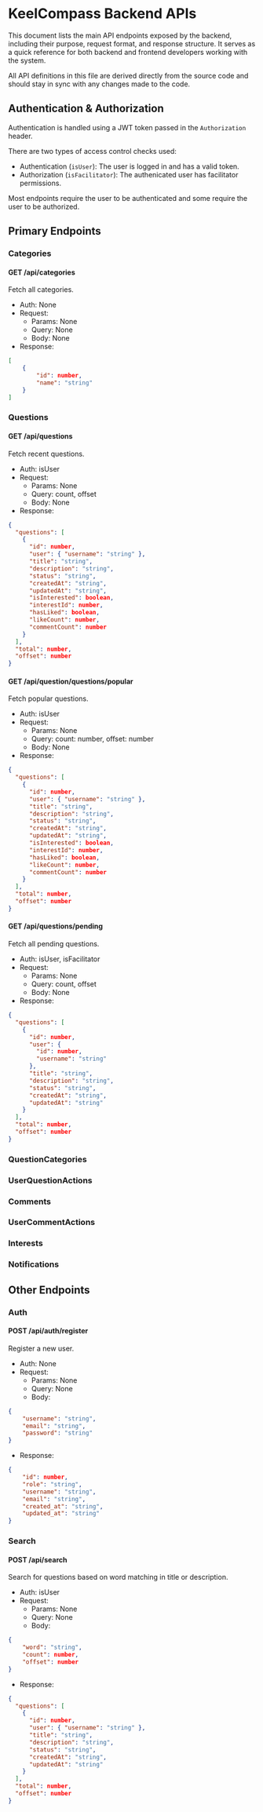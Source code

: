 # KeelCompass Backend APIs

This document lists the main API endpoints exposed by the backend, including their purpose, request format, and response structure. It serves as a quick reference for both backend and frontend developers working with the system.

All API definitions in this file are derived directly from the source code and should stay in sync with any changes made to the code.

## Authentication & Authorization

Authentication is handled using a JWT token passed in the `Authorization` header.

There are two types of access control checks used:
- Authentication (`isUser`): The user is logged in and has a valid token.
- Authorization (`isFacilitator`): The authenicated user has facilitator permissions.

Most endpoints require the user to be authenticated and some require the user to be authorized.

## Primary Endpoints

### Categories

#### GET /api/categories

Fetch all categories.

- Auth: None
- Request:
    - Params: None
    - Query: None
    - Body: None
- Response: 
```json
[
    {
        "id": number,
        "name": "string"
    }
]
```
### Questions

#### GET /api/questions

Fetch recent questions.

- Auth: isUser
- Request: 
    - Params: None
    - Query: count, offset
    - Body: None
- Response: 
```json
{
  "questions": [
    {
      "id": number,
      "user": { "username": "string" },
      "title": "string",
      "description": "string",
      "status": "string",
      "createdAt": "string",
      "updatedAt": "string",
      "isInterested": boolean,
      "interestId": number,
      "hasLiked": boolean,
      "likeCount": number,
      "commentCount": number
    }
  ],
  "total": number,
  "offset": number
}
```

#### GET /api/question/questions/popular

Fetch popular questions.

- Auth: isUser
- Request:
    - Params: None
    - Query: count: number, offset: number
    - Body: None
- Response: 
```json
{
  "questions": [
    {
      "id": number,
      "user": { "username": "string" },
      "title": "string",
      "description": "string",
      "status": "string",
      "createdAt": "string",
      "updatedAt": "string",
      "isInterested": boolean,
      "interestId": number,
      "hasLiked": boolean,
      "likeCount": number,
      "commentCount": number
    }
  ],
  "total": number,
  "offset": number
}
```

#### GET /api/questions/pending

Fetch all pending questions.

- Auth: isUser, isFacilitator
- Request:
    - Params: None
    - Query: count, offset
    - Body: None
- Response: 
```json
{
  "questions": [
    {
      "id": number,
      "user": {
        "id": number,
        "username": "string"
      },
      "title": "string",
      "description": "string",
      "status": "string",
      "createdAt": "string",
      "updatedAt": "string"
    }
  ],
  "total": number,
  "offset": number
}
```

<!-- ADD REST OF ENDPOINTS FOR QUESTIONS -->

### QuestionCategories

### UserQuestionActions

### Comments

### UserCommentActions

### Interests

### Notifications

## Other Endpoints

### Auth

#### POST /api/auth/register

Register a new user.

- Auth: None
- Request:
    - Params: None
    - Query: None
    - Body:
```json
{
    "username": "string",
    "email": "string",
    "password": "string"
}
```
- Response: 
```json
{
    "id": number,
    "role": "string",
    "username": "string",
    "email": "string",
    "created_at": "string",
    "updated_at": "string"
}
```

<!-- ADD REST OF ENDPOINTS FOR AUTH -->

### Search

#### POST /api/search

Search for questions based on word matching in title or description.

- Auth: isUser
- Request:
    - Params: None
    - Query: None
    - Body:
```json
{
    "word": "string",
    "count": number,
    "offset": number
}
```
- Response: 
```json
{
  "questions": [
    {
      "id": number,
      "user": { "username": "string" },
      "title": "string",
      "description": "string",
      "status": "string",
      "createdAt": "string",
      "updatedAt": "string"
    }
  ],
  "total": number,
  "offset": number
}
```
